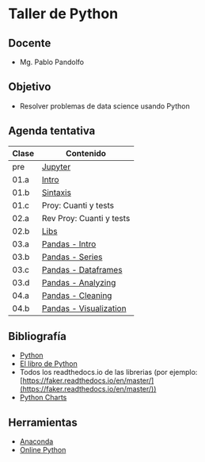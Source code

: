 # Taller de Python

## Docente

* Mg. Pablo Pandolfo

## Objetivo

* Resolver problemas de data science usando Python

## Agenda tentativa

| Clase | Contenido                                                                 |
| --    | --                                                                        |
| pre   | [Jupyter](doc/00_jupyter.ipynb)                                           |
| 01.a  | [Intro](doc/01_intro.ipynb)                                               |
| 01.b  | [Sintaxis](doc/02_sintaxis.ipynb)                                         |
| 01.c  | Proy: Cuanti y tests                                                      |
| 02.a  | Rev Proy: Cuanti y tests                                                  |
| 02.b  | [Libs](doc/03_libs.ipynb)                                                 |
| 03.a  | [Pandas - Intro](doc/04_pandas_01_intro.ipynb)                            |
| 03.b  | [Pandas - Series](doc/04_pandas_02_series.ipynb)                          |
| 03.c  | [Pandas - Dataframes](doc/04_pandas_03_dataframes.ipynb)                  |
| 03.d  | [Pandas - Analyzing](doc/04_pandas_04_analyzing.ipynb)                    |
| 04.a  | [Pandas - Cleaning](doc/04_pandas_05_cleaning.ipynb)                      |
| 04.b  | [Pandas - Visualization](doc/04_pandas_06_visualization_matplotlib.ipynb) |

## Bibliografía

* [Python](https://www.python.org/)
* [El libro de Python](https://ellibrodepython.com/)
* Todos los readthedocs.io de las librerias (por ejemplo: [https://faker.readthedocs.io/en/master/](https://faker.readthedocs.io/en/master/))
* [Python Charts](https://python-charts.com/)

## Herramientas

* [Anaconda](https://www.anaconda.com/)
* [Online Python](https://www.online-python.com/)
